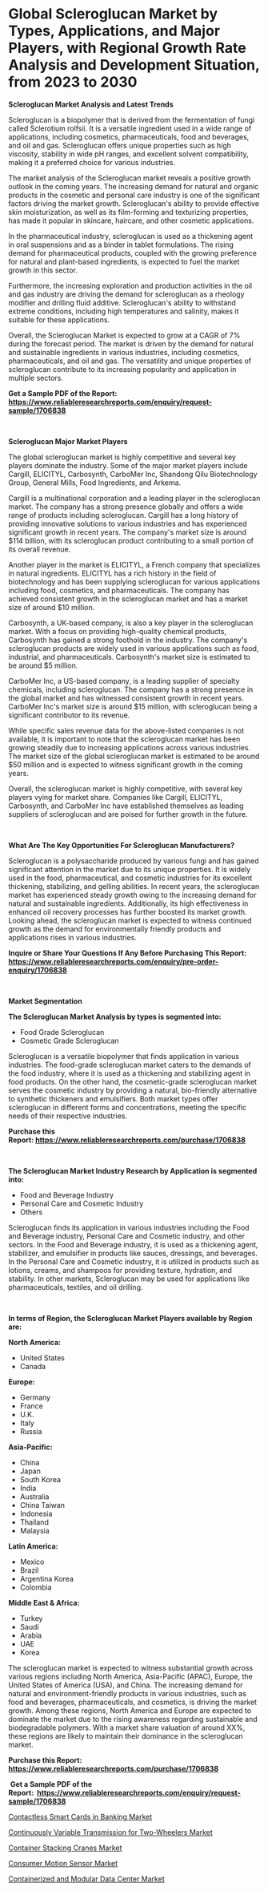 <p><h1>Global Scleroglucan Market by Types, Applications, and Major Players, with Regional Growth Rate Analysis and Development Situation, from 2023 to 2030</h1></p><p><strong>Scleroglucan Market Analysis and Latest Trends</strong></p>
<p><p>Scleroglucan is a biopolymer that is derived from the fermentation of fungi called Sclerotium rolfsii. It is a versatile ingredient used in a wide range of applications, including cosmetics, pharmaceuticals, food and beverages, and oil and gas. Scleroglucan offers unique properties such as high viscosity, stability in wide pH ranges, and excellent solvent compatibility, making it a preferred choice for various industries.</p><p>The market analysis of the Scleroglucan market reveals a positive growth outlook in the coming years. The increasing demand for natural and organic products in the cosmetic and personal care industry is one of the significant factors driving the market growth. Scleroglucan's ability to provide effective skin moisturization, as well as its film-forming and texturizing properties, has made it popular in skincare, haircare, and other cosmetic applications.</p><p>In the pharmaceutical industry, scleroglucan is used as a thickening agent in oral suspensions and as a binder in tablet formulations. The rising demand for pharmaceutical products, coupled with the growing preference for natural and plant-based ingredients, is expected to fuel the market growth in this sector.</p><p>Furthermore, the increasing exploration and production activities in the oil and gas industry are driving the demand for scleroglucan as a rheology modifier and drilling fluid additive. Scleroglucan's ability to withstand extreme conditions, including high temperatures and salinity, makes it suitable for these applications.</p><p>Overall, the Scleroglucan Market is expected to grow at a CAGR of 7% during the forecast period. The market is driven by the demand for natural and sustainable ingredients in various industries, including cosmetics, pharmaceuticals, and oil and gas. The versatility and unique properties of scleroglucan contribute to its increasing popularity and application in multiple sectors.</p></p>
<p><strong>Get a Sample PDF of the Report:&nbsp; <a href="https://www.reliableresearchreports.com/enquiry/request-sample/1706838">https://www.reliableresearchreports.com/enquiry/request-sample/1706838</a></strong></p>
<p>&nbsp;</p>
<p><strong>Scleroglucan Major Market Players</strong></p>
<p><p>The global scleroglucan market is highly competitive and several key players dominate the industry. Some of the major market players include Cargill, ELICITYL, Carbosynth, CarboMer Inc, Shandong Qilu Biotechnology Group, General Mills, Food Ingredients, and Arkema.</p><p>Cargill is a multinational corporation and a leading player in the scleroglucan market. The company has a strong presence globally and offers a wide range of products including scleroglucan. Cargill has a long history of providing innovative solutions to various industries and has experienced significant growth in recent years. The company's market size is around $114 billion, with its scleroglucan product contributing to a small portion of its overall revenue.</p><p>Another player in the market is ELICITYL, a French company that specializes in natural ingredients. ELICITYL has a rich history in the field of biotechnology and has been supplying scleroglucan for various applications including food, cosmetics, and pharmaceuticals. The company has achieved consistent growth in the scleroglucan market and has a market size of around $10 million.</p><p>Carbosynth, a UK-based company, is also a key player in the scleroglucan market. With a focus on providing high-quality chemical products, Carbosynth has gained a strong foothold in the industry. The company's scleroglucan products are widely used in various applications such as food, industrial, and pharmaceuticals. Carbosynth's market size is estimated to be around $5 million.</p><p>CarboMer Inc, a US-based company, is a leading supplier of specialty chemicals, including scleroglucan. The company has a strong presence in the global market and has witnessed consistent growth in recent years. CarboMer Inc's market size is around $15 million, with scleroglucan being a significant contributor to its revenue.</p><p>While specific sales revenue data for the above-listed companies is not available, it is important to note that the scleroglucan market has been growing steadily due to increasing applications across various industries. The market size of the global scleroglucan market is estimated to be around $50 million and is expected to witness significant growth in the coming years.</p><p>Overall, the scleroglucan market is highly competitive, with several key players vying for market share. Companies like Cargill, ELICITYL, Carbosynth, and CarboMer Inc have established themselves as leading suppliers of scleroglucan and are poised for further growth in the future.</p></p>
<p>&nbsp;</p>
<p><strong>What Are The Key Opportunities For Scleroglucan Manufacturers?</strong></p>
<p><p>Scleroglucan is a polysaccharide produced by various fungi and has gained significant attention in the market due to its unique properties. It is widely used in the food, pharmaceutical, and cosmetic industries for its excellent thickening, stabilizing, and gelling abilities. In recent years, the scleroglucan market has experienced steady growth owing to the increasing demand for natural and sustainable ingredients. Additionally, its high effectiveness in enhanced oil recovery processes has further boosted its market growth. Looking ahead, the scleroglucan market is expected to witness continued growth as the demand for environmentally friendly products and applications rises in various industries.</p></p>
<p><strong>Inquire or Share Your Questions If Any Before Purchasing This Report: <a href="https://www.reliableresearchreports.com/enquiry/pre-order-enquiry/1706838">https://www.reliableresearchreports.com/enquiry/pre-order-enquiry/1706838</a></strong></p>
<p>&nbsp;</p>
<p><strong>Market Segmentation</strong></p>
<p><strong>The Scleroglucan Market Analysis by types is segmented into:</strong></p>
<p><ul><li>Food Grade Scleroglucan</li><li>Cosmetic Grade Scleroglucan</li></ul></p>
<p><p>Scleroglucan is a versatile biopolymer that finds application in various industries. The food-grade scleroglucan market caters to the demands of the food industry, where it is used as a thickening and stabilizing agent in food products. On the other hand, the cosmetic-grade scleroglucan market serves the cosmetic industry by providing a natural, bio-friendly alternative to synthetic thickeners and emulsifiers. Both market types offer scleroglucan in different forms and concentrations, meeting the specific needs of their respective industries.</p></p>
<p><strong>Purchase this Report:&nbsp;<a href="https://www.reliableresearchreports.com/purchase/1706838">https://www.reliableresearchreports.com/purchase/1706838</a></strong></p>
<p>&nbsp;</p>
<p><strong>The Scleroglucan Market Industry Research by Application is segmented into:</strong></p>
<p><ul><li>Food and Beverage Industry</li><li>Personal Care and Cosmetic Industry</li><li>Others</li></ul></p>
<p><p>Scleroglucan finds its application in various industries including the Food and Beverage industry, Personal Care and Cosmetic industry, and other sectors. In the Food and Beverage industry, it is used as a thickening agent, stabilizer, and emulsifier in products like sauces, dressings, and beverages. In the Personal Care and Cosmetic industry, it is utilized in products such as lotions, creams, and shampoos for providing texture, hydration, and stability. In other markets, Scleroglucan may be used for applications like pharmaceuticals, textiles, and oil drilling.</p></p>
<p>&nbsp;</p>
<p><strong>In terms of Region, the Scleroglucan Market Players available by Region are:</strong></p>
<p>
    <p> <strong> North America: </strong>
        <ul>
            <li>United States</li>
            <li>Canada</li>
        </ul>
        </p> 
    <p> <strong> Europe: </strong>
        <ul>
            <li>Germany</li>
            <li>France</li>
            <li>U.K.</li>
            <li>Italy</li>
            <li>Russia</li>
        </ul>
        </p> 
    <p> <strong> Asia-Pacific: </strong>
        <ul>
            <li>China</li>
            <li>Japan</li>
            <li>South Korea</li>
            <li>India</li>
            <li>Australia</li>
            <li>China Taiwan</li>
            <li>Indonesia</li>
            <li>Thailand</li>
            <li>Malaysia</li>
        </ul>
        </p> 
    <p> <strong> Latin America: </strong>
        <ul>
            <li>Mexico</li>
            <li>Brazil</li>
            <li>Argentina Korea</li>
            <li>Colombia</li>
        </ul>
        </p> 
    <p> <strong> Middle East & Africa: </strong>
        <ul>
            <li>Turkey</li>
            <li>Saudi</li>
            <li>Arabia</li>
            <li>UAE</li>
            <li>Korea</li>
        </ul>
    </p>
    </p>
<p><p>The scleroglucan market is expected to witness substantial growth across various regions including North America, Asia-Pacific (APAC), Europe, the United States of America (USA), and China. The increasing demand for natural and environment-friendly products in various industries, such as food and beverages, pharmaceuticals, and cosmetics, is driving the market growth. Among these regions, North America and Europe are expected to dominate the market due to the rising awareness regarding sustainable and biodegradable polymers. With a market share valuation of around XX%, these regions are likely to maintain their dominance in the scleroglucan market.</p></p>
<p><strong>Purchase this Report: <a href="https://www.reliableresearchreports.com/purchase/1706838">https://www.reliableresearchreports.com/purchase/1706838</a></strong></p>
<p>&nbsp;<strong>Get a Sample PDF of the Report:&nbsp;&nbsp;<a href="https://www.reliableresearchreports.com/enquiry/request-sample/1706838">https://www.reliableresearchreports.com/enquiry/request-sample/1706838</a></strong></p>
<p><strong></strong></p>
<p><p><a href="https://medium.com/@zaidjeet11730/contactless-smart-cards-in-banking-market-size-market-outlook-and-market-forecast-2023-to-2030-0a78569b94c1">Contactless Smart Cards in Banking Market</a></p><p><a href="https://medium.com/@catherinemartinez15/continuously-variable-transmission-for-two-wheelers-market-trends-and-market-analysis-forecasted-d61ed4f80457">Continuously Variable Transmission for Two-Wheelers Market</a></p><p><a href="https://medium.com/@loririce03/container-stacking-cranes-market-trends-and-market-analysis-forecasted-for-period-2023-2030-c5fe0d9cbe16">Container Stacking Cranes Market</a></p><p><a href="https://medium.com/@tanaysamar7412/consumer-motion-sensor-market-competitive-analysis-market-trends-and-forecast-to-2030-92b64bc583a8">Consumer Motion Sensor Market</a></p><p><a href="https://medium.com/@jinkhatum1452/containerized-and-modular-data-center-market-trends-forecast-and-competitive-analysis-to-2030-6f733c2fae25">Containerized and Modular Data Center Market</a></p></p>
